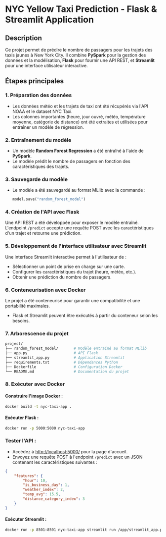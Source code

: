 # NYC Yellow Taxi Prediction - Flask & Streamlit Application

## **Description**
Ce projet permet de prédire le nombre de passagers pour les trajets des taxis jaunes à New York City. Il combine **PySpark** pour la gestion des données et la modélisation, **Flask** pour fournir une API REST, et **Streamlit** pour une interface utilisateur interactive.

## **Étapes principales**

### **1. Préparation des données**
- Les données météo et les trajets de taxi ont été récupérés via l'API NOAA et le dataset NYC Taxi.
- Les colonnes importantes (heure, jour ouvré, météo, température moyenne, catégorie de distance) ont été extraites et utilisées pour entraîner un modèle de régression.

### **2. Entraînement du modèle**
- Un modèle **Random Forest Regression** a été entraîné à l'aide de **PySpark**.
- Le modèle prédit le nombre de passagers en fonction des caractéristiques des trajets.

### **3. Sauvegarde du modèle**
- Le modèle a été sauvegardé au format MLlib avec la commande :
  ```python
  model.save("random_forest_model")

### **4. Création de l'API avec Flask**
Une API REST a été développée pour exposer le modèle entraîné. L'endpoint `/predict` accepte une requête POST avec les caractéristiques d'un trajet et retourne une prédiction.

### **5. Développement de l'interface utilisateur avec Streamlit**
Une interface Streamlit interactive permet à l'utilisateur de :
- Sélectionner un point de prise en charge sur une carte.
- Configurer les caractéristiques du trajet (heure, météo, etc.).
- Obtenir une prédiction du nombre de passagers.

### **6. Conteneurisation avec Docker**
Le projet a été conteneurisé pour garantir une compatibilité et une portabilité maximales.
- Flask et Streamlit peuvent être exécutés à partir du conteneur selon les besoins.

### **7. Arborescence du projet**
```bash
project/
├── random_forest_model/       # Modèle entraîné au format MLlib
├── app.py                     # API Flask
├── streamlit_app.py           # Application Streamlit
├── requirements.txt           # Dépendances Python
├── Dockerfile                 # Configuration Docker
└── README.md                  # Documentation du projet
```
### **8. Exécuter avec Docker**

#### **Construire l'image Docker :**

```bash
docker build -t nyc-taxi-app .
```

#### **Exécuter Flask :**

```bash
docker run -p 5000:5000 nyc-taxi-app
```

### **Tester l'API :**

- Accédez à [http://localhost:5000/](http://localhost:5000/) pour la page d'accueil.
- Envoyez une requête POST à l'endpoint `/predict` avec un JSON contenant les caractéristiques suivantes :

```json
{
    "features": {
        "hour": 10,
        "is_business_day": 1,
        "weather_index": 2,
        "temp_avg": 15.5,
        "distance_category_index": 3
    }
}
```

#### **Exécuter Streamlit :**

```bash
docker run -p 8501:8501 nyc-taxi-app streamlit run /app/streamlit_app.py --server.port=8501 --server.address=0.0.0.0
